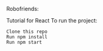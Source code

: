 Robofriends:

Tutorial for React To run the project:

    Clone this repo
    Run npm install
    Run npm start

